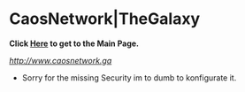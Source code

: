 # CaosNetwork|TheGalaxy

**Click [Here](http://www.caosnetwork.ga) to get to the Main Page.**

*http://www.caosnetwork.ga*

* Sorry for the missing Security im to dumb to konfigurate it.
